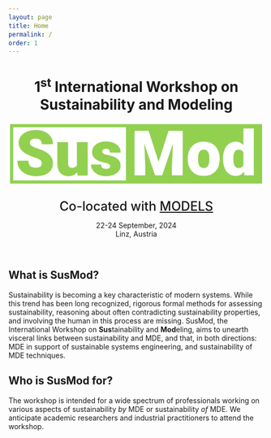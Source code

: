 ```yaml
---
layout: page
title: Home
permalink: /
order: 1
---
```


<div style="text-align: center">
  <h1 style="font-weight:750;">1<sup>st</sup> International Workshop on Sustainability and Modeling</h1>
</div>

<div>
 <img src="/assets/logo.png" alt="SusMod" class="center"><br/>
</div>


<div style="text-align: center">
  <p style="font-size:25px;margin-bottom:0px;font-weight:500;">Co-located with <a href="http://www.modelsconference.org">MODELS</a></p>
  <p>22-24 September, 2024<br/>
  Linz, Austria</p>
  <br/>
</div>

## What is SusMod?

Sustainability is becoming a key characteristic of modern systems. While this trend has been long recognized, rigorous formal methods for assessing sustainability, reasoning about often contradicting sustainability properties, and involving the human in this process are missing.
SusMod, the International Workshop on <b>Sus</b>tainability and <b>Mod</b>eling, aims to unearth visceral links between sustainability and MDE, and that, in both directions: MDE in support of sustainable systems engineering, and sustainability of MDE techniques.

## Who is SusMod for?

The workshop is intended for a wide spectrum of professionals working on various aspects of sustainability <i>by</i> MDE or sustainability <i>of</i> MDE.
We anticipate academic researchers and industrial practitioners to attend the workshop.